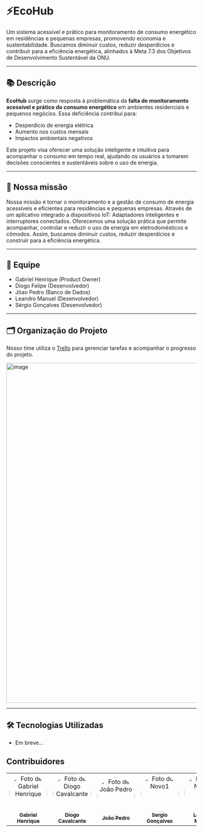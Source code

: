 # ⚡EcoHub

Um sistema acessível e prático para monitoramento de consumo energético em residências e pequenas empresas, promovendo economia e sustentabilidade. Buscamos diminuir custos, reduzir desperdícios e contribuir para a eficiência energética, alinhados à Meta 7.3 dos Objetivos de Desenvolvimento Sustentável da ONU.

---

## 📚 Descrição

**EcoHub** surge como resposta à problemática da **falta de monitoramento acessível e prático do consumo energético** em ambientes residenciais e pequenos negócios. Essa deficiência contribui para:

- Desperdício de energia elétrica
- Aumento nos custos mensais
- Impactos ambientais negativos

Este projeto visa oferecer uma solução inteligente e intuitiva para acompanhar o consumo em tempo real, ajudando os usuários a tomarem decisões conscientes e sustentáveis sobre o uso de energia.

---

## 🚀 Nossa missão

Nossa missão é tornar o monitoramento e a gestão de consumo de energia acessíveis e eficientes para residências e pequenas empresas. Através de um aplicativo integrado a dispositivos IoT: Adaptadores inteligentes e interruptores conectados. Oferecemos uma solução prática que permite acompanhar, controlar e reduzir o uso de energia em eletrodomésticos e cômodos. Assim, buscamos diminuir custos, reduzir desperdícios e construir para a eficiência energética.

---

## 👥 Equipe

- Gabriel Henrique (Product Owner)
- Diogo Felipe (Desenvolvedor)
- Jõao Pedro (Banco de Dados)
- Leandro Manuel (Desenvolvedor)
- Sérgio Gonçalves (Desenvolvedor)

---

## 🗂️ Organização do Projeto

Nosso time utiliza o [Trello](https://trello.com/) para gerenciar tarefas e acompanhar o progresso do projeto.  

<img width="1873" height="900" alt="image" src="https://github.com/user-attachments/assets/ade70e2e-4533-4348-8cc1-3355280f2ff1" />

---

## 🛠️ Tecnologias Utilizadas

- Em breve...

## Contribuidores
<table align="center">
  <tr>
    <td align="center">
      <a href="https://github.com/GabrielHen-dev">
        <img src="https://avatars.githubusercontent.com/u/113862540?v=4" width="100" style="border-radius: 50%;" alt="Foto de Gabriel Henrique"/>
        <br />
        <sub><b>Gabriel Henrique</b></sub>
      </a>
    </td>
    <td align="center">
      <a href="https://github.com/dgcavalcante">
        <img src="https://avatars.githubusercontent.com/u/210120655?v=4" width="100" style="border-radius: 50%;" alt="Foto de Diogo Cavalcante"/>
        <br />
        <sub><b>Diogo Cavalcante</b></sub>
      </a>
    </td>
    <td align="center">
      <a href="https://github.com/devkappiushon">
        <img src="https://avatars.githubusercontent.com/u/167872771?v=4" width="100" style="border-radius: 50%;" alt="Foto de João Pedro"/>
        <br />
        <sub><b>João Pedro</b></sub>
      </a>
    </td>
    <td align="center">
      <a href="https://github.com/novo1">
        <img src="https://avatars.githubusercontent.com/u/203052590?v=4" width="100" style="border-radius: 50%;" alt="Foto do Novo1"/>
        <br />
        <sub><b>Sergio Gonçalves</b></sub>
      </a>
    </td>
    <td align="center">
      <a href="https://github.com/novo2">
        <img src="https://avatars.githubusercontent.com/u/95945268?v=4" width="100" style="border-radius: 50%;" alt="Foto do Novo2"/>
        <br />
        <sub><b>Leandro Manuel</b></sub>
      </a>
  </tr>
</table>

